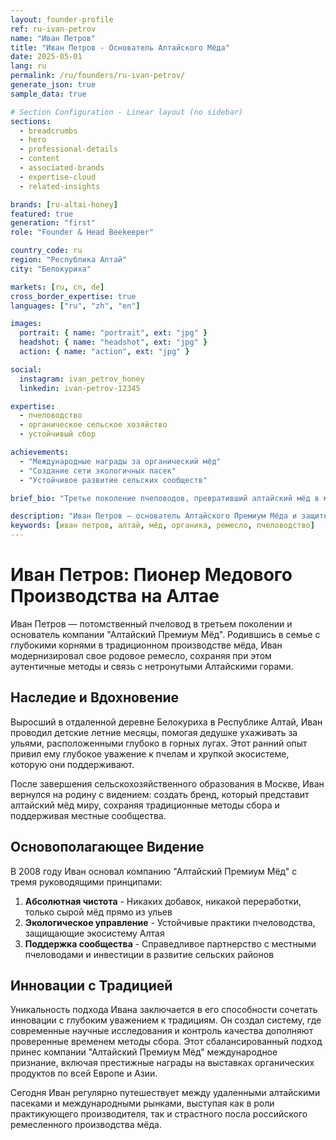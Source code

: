 ```yaml
---
layout: founder-profile
ref: ru-ivan-petrov
name: "Иван Петров"
title: "Иван Петров - Основатель Алтайского Мёда"
date: 2025-05-01
lang: ru
permalink: /ru/founders/ru-ivan-petrov/
generate_json: true
sample_data: true

# Section Configuration - Linear layout (no sidebar)
sections:
  - breadcrumbs
  - hero
  - professional-details
  - content
  - associated-brands
  - expertise-cloud
  - related-insights

brands: [ru-altai-honey]
featured: true
generation: "first"
role: "Founder & Head Beekeeper"

country_code: ru
region: "Республика Алтай"
city: "Белокуриха"

markets: [ru, cn, de]
cross_border_expertise: true
languages: ["ru", "zh", "en"]

images:
  portrait: { name: "portrait", ext: "jpg" }
  headshot: { name: "headshot", ext: "jpg" }
  action: { name: "action", ext: "jpg" }

social:
  instagram: ivan_petrov_honey
  linkedin: ivan-petrov-12345

expertise:
  - пчеловодство
  - органическое сельское хозяйство
  - устойчивый сбор

achievements:
  - "Международные награды за органический мёд"
  - "Создание сети экологичных пасек"
  - "Устойчивое развитие сельских сообществ"

brief_bio: "Третье поколение пчеловодов, превративший алтайский мёд в международный ремесленный бренд."

description: "Иван Петров — основатель Алтайского Премиум Мёда и защитник устойчивого пчеловодства в России."
keywords: [иван петров, алтай, мёд, органика, ремесло, пчеловодство]
---
```


# Иван Петров: Пионер Медового Производства на Алтае

Иван Петров — потомственный пчеловод в третьем поколении и основатель компании "Алтайский Премиум Мёд". Родившись в семье с глубокими корнями в традиционном производстве мёда, Иван модернизировал свое родовое ремесло, сохраняя при этом аутентичные методы и связь с нетронутыми Алтайскими горами.

## Наследие и Вдохновение

Выросший в отдаленной деревне Белокуриха в Республике Алтай, Иван проводил детские летние месяцы, помогая дедушке ухаживать за ульями, расположенными глубоко в горных лугах. Этот ранний опыт привил ему глубокое уважение к пчелам и хрупкой экосистеме, которую они поддерживают.

После завершения сельскохозяйственного образования в Москве, Иван вернулся на родину с видением: создать бренд, который представит алтайский мёд миру, сохраняя традиционные методы сбора и поддерживая местные сообщества.

## Основополагающее Видение

В 2008 году Иван основал компанию "Алтайский Премиум Мёд" с тремя руководящими принципами:

1. **Абсолютная чистота** - Никаких добавок, никакой переработки, только сырой мёд прямо из ульев
2. **Экологическое управление** - Устойчивые практики пчеловодства, защищающие экосистему Алтая
3. **Поддержка сообщества** - Справедливое партнерство с местными пчеловодами и инвестиции в развитие сельских районов

## Инновации с Традицией

Уникальность подхода Ивана заключается в его способности сочетать инновации с глубоким уважением к традициям. Он создал систему, где современные научные исследования и контроль качества дополняют проверенные временем методы сбора. Этот сбалансированный подход принес компании "Алтайский Премиум Мёд" международное признание, включая престижные награды на выставках органических продуктов по всей Европе и Азии.

Сегодня Иван регулярно путешествует между удаленными алтайскими пасеками и международными рынками, выступая как в роли практикующего производителя, так и страстного посла российского ремесленного производства мёда.
